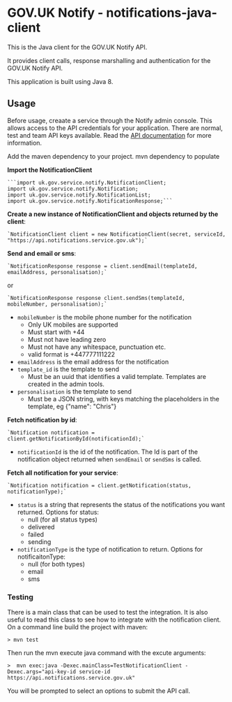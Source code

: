 # GOV.UK Notify - notifications-java-client

This is the Java client for the GOV.UK Notify API.

It provides client calls, response marshalling and authentication for the GOV.UK Notify API.

This application is built using Java 8.


## Usage

Before usage, creaate a service through the Notify admin console. This allows access to the API credentials for your application. There are normal, test and team API keys available.
Read the [API documentation](https://www.notifications.service.gov.uk/documentation) for more information.

Add the maven dependency to your project.
mvn dependency to populate 

**Import the NotificationClient**

    ```import uk.gov.service.notify.NotificationClient;
    import uk.gov.service.notify.Notification;
    import uk.gov.service.notify.NotificationList;
    import uk.gov.service.notify.NotificationResponse;```

**Create a new instance of NotificationClient and objects returned by the client**:

    `NotificationClient client = new NotificationClient(secret, serviceId, "https://api.notifications.service.gov.uk");`
    
**Send and email or sms**:

    `NotificationResponse response = client.sendEmail(templateId, emailAddress, personalisation);`

or

    `NotificationResponse response client.sendSms(templateId, mobileNumber, personalisation);`

* `mobileNumber` is the mobile phone number for the notification
    * Only UK mobiles are supported
    * Must start with +44
    * Must not have leading zero
    * Must not have any whitespace, punctuation etc.
    * valid format is +447777111222
* `emailAddress` is the email address for the notification
* `template_id` is the template to send
    * Must be an uuid that identifies a valid template. Templates are created in the admin tools.
* `personalisation` is the template to send
    * Must be a JSON string, with keys matching the placeholders in the template, eg {"name": "Chris"}

**Fetch notification by id**:

    `Notification notification = client.getNotificationById(notificationId);`

* `notificationId` is the id of the notification. The Id is part of the notification object returned when `sendEmail` or `sendSms` is called.
 
**Fetch all notification for your service**:

    `Notification notification = client.getNotification(status, notificationType);`

* `status` is a string that represents the status of the notifications you want returned. Options for status:
    * null (for all status types)
    * delivered 
    * failed
    * sending
* `notificationType` is the type of notification to return. Options for notificaitonType:
    * null (for both types)
    * email 
    * sms


### Testing
There is a main class that can be used to test the integration. It is also useful to read this class to see how to integrate with the notification client.
On a command line build the project with maven:

`> mvn test`

Then run the mvn execute java command with the excute arguments:

`>  mvn exec:java -Dexec.mainClass=TestNotificationClient -Dexec.args="api-key-id service-id https://api.notifications.service.gov.uk"`

You will be prompted to select an options to submit the API call.
